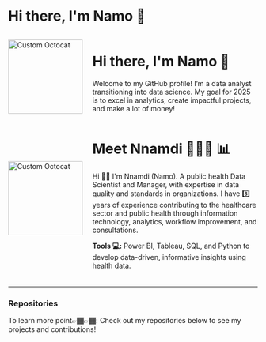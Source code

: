 # Hi there, I'm Namo 👋

<div style="display: flex; align-items: center;">
  <img src="https://github.com/nusifoh/Namo/blob/main/octocat.png" alt="Custom Octocat" width="150" style="margin-right: 20px;">
  <div>
    <h1>Hi there, I'm Namo 👋</h1>
    <p>Welcome to my GitHub profile! I’m a data analyst transitioning into data science. My goal for 2025 is to excel in analytics, create impactful projects, and make a lot of money!</p>
  </div>
</div>

<div style="display: flex; align-items: center; margin-bottom: 20px;">
  <img src="https://github.com/nusifoh/Namo/blob/main/octocat.png" alt="Custom Octocat" width="150" style="margin-right: 20px;">
  <div>
    <h1>Meet Nnamdi 👨🏽‍🏫 📊</h1>
    <p>
      Hi 👋🏽 I'm Nnamdi (Namo). A public health Data Scientist and Manager, with expertise in data quality and standards in organizations. 
      I have 8️⃣ years of experience contributing to the healthcare sector and public health through information technology, analytics, workflow improvement, and consultations.
    </p>
    <p><strong>Tools 💻:</strong> Power BI, Tableau, SQL, and Python to develop data-driven, informative insights using health data.</p>
  </div>
</div>

---

### Repositories
To learn more point👉🏾👉🏾: Check out my repositories below to see my projects and contributions!
